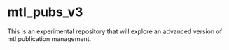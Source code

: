# mtl_pubs_v3
This is an experimental repository that will explore an advanced version of mtl publication management.

